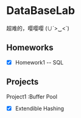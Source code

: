 # DataBaseLab

超难的，嘤嘤嘤 (∪´>‿<`) 

## Homeworks 

- [x] Homework1  --  SQL


## Projects

Project1 :Buffer Pool  
- [x] Extendible Hashing
